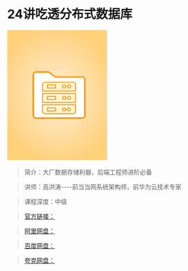 # 24讲吃透分布式数据库

![img](../../assets/CgpVE2AE5_aAczp3AAA2jdWnQfk744.png)

> 简介：大厂数据存储利器，后端工程师进阶必备

> 讲师：高洪涛----前当当网系统架构师，前华为云技术专家

> 课程深度：中级

> [官方链接：]()

> [阿里网盘：]()

> [百度网盘：]()

> [夸克网盘：]()

